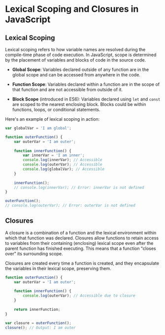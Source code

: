 # Lexical Scoping and Closures in JavaScript

## Lexical Scoping

Lexical scoping refers to how variable names are resolved during the compile-time phase of code execution. In JavaScript, scope is determined by the placement of variables and blocks of code in the source code.

- **Global Scope**: Variables declared outside of any function are in the global scope and can be accessed from anywhere in the code.

- **Function Scope**: Variables declared within a function are in the scope of that function and are not accessible from outside of it.

- **Block Scope** (introduced in ES6): Variables declared using `let` and `const` are scoped to the nearest enclosing block. Blocks could be within functions, loops, or conditional statements.

Here's an example of lexical scoping in action:

```javascript
var globalVar = 'I am global';

function outerFunction() {
    var outerVar = 'I am outer';
    
    function innerFunction() {
        var innerVar = 'I am inner';
        console.log(innerVar); // Accessible
        console.log(outerVar); // Accessible
        console.log(globalVar); // Accessible
    }
    
    innerFunction();
    // console.log(innerVar); // Error: innerVar is not defined
}

outerFunction();
// console.log(outerVar); // Error: outerVar is not defined
```
## Closures

A closure is a combination of a function and the lexical environment within which that function was declared. Closures allow functions to retain access to variables from their containing (enclosing) lexical scope even after the parent function has finished executing. This means that a function "closes over" its surrounding scope.

Closures are created every time a function is created, and they encapsulate the variables in their lexical scope, preserving them.

```js
function outerFunction() {
    var outerVar = 'I am outer';
    
    function innerFunction() {
        console.log(outerVar); // Accessible due to closure
    }
    
    return innerFunction;
}

var closure = outerFunction();
closure(); // Output: I am outer

```